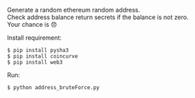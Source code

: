 
Generate a random ethereum random address. </br>
Check address balance return secrets if the balance is not zero. </br>
Your chance is :disappointed: </br>

Install requirement: <br />
````shell
$ pip install pysha3
$ pip install coincurve
$ pip install web3
````
Run:  <br />
````shell
$ python address_bruteForce.py
````
